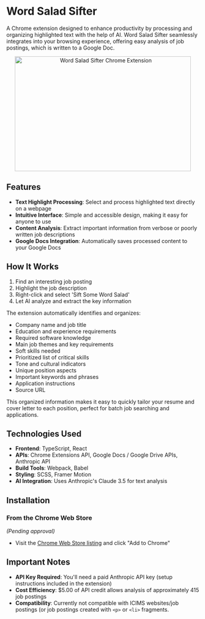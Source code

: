 # Word Salad Sifter
A Chrome extension designed to enhance productivity by processing and organizing highlighted text with the help of AI. Word Salad Sifter seamlessly integrates into your browsing experience, offering easy analysis of job postings, which is written to a Google Doc.

<p align="center">
  <img width="460" height="300" src="https://unartful-labs.com/projects/word-salad-sifter/images/StorePage.png" alt="Word Salad Sifter Chrome Extension">
</p>

## Features
- **Text Highlight Processing**: Select and process highlighted text directly on a webpage
- **Intuitive Interface**: Simple and accessible design, making it easy for anyone to use
- **Content Analysis**: Extract important information from verbose or poorly written job descriptions
- **Google Docs Integration**: Automatically saves processed content to your Google Docs

## How It Works
1. Find an interesting job posting
2. Highlight the job description
3. Right-click and select 'Sift Some Word Salad'
4. Let AI analyze and extract the key information

The extension automatically identifies and organizes:
- Company name and job title
- Education and experience requirements
- Required software knowledge
- Main job themes and key requirements
- Soft skills needed
- Prioritized list of critical skills
- Tone and cultural indicators
- Unique position aspects
- Important keywords and phrases
- Application instructions
- Source URL

This organized information makes it easy to quickly tailor your resume and cover letter to each position, perfect for batch job searching and applications.

## Technologies Used
- **Frontend**: TypeScript, React
- **APIs**: Chrome Extensions API, Google Docs / Google Drive APIs, Anthropic API
- **Build Tools**: Webpack, Babel
- **Styling**: SCSS, Framer Motion
- **AI Integration**: Uses Anthropic's Claude 3.5 for text analysis
  
## Installation

### From the Chrome Web Store
*(Pending approval)*
- Visit the [Chrome Web Store listing](https://chromewebstore.google.com/detail/unartful-labs-word-salad/fhfndnjlnahfnnnocegccejjfpigiioo) and click "Add to Chrome"

## Important Notes
- **API Key Required**: You'll need a paid Anthropic API key (setup instructions included in the extension)
- **Cost Efficiency**: $5.00 of API credit allows analysis of approximately 415 job postings
- **Compatibility**: Currently not compatible with ICIMS websites/job postings (or job postings created with `<p>` or `<li>` fragments.
